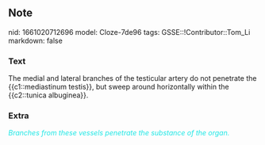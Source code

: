 ## Note
nid: 1661020712696
model: Cloze-7de96
tags: GSSE::!Contributor::Tom_Li
markdown: false

### Text
<div>
  The medial and lateral branches of the testicular artery do not
  penetrate the {{c1::mediastinum testis}}, but sweep around
  horizontally within the {{c2::tunica albuginea}}.
</div>

### Extra
<i><font color="#1DE7E5">Branches from these vessels penetrate the
substance of the organ.</font></i>
